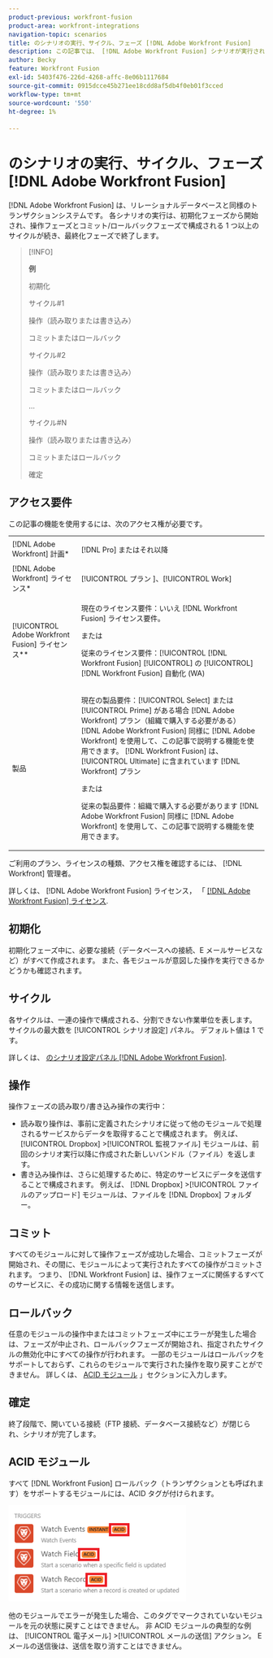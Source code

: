 ```yaml
---
product-previous: workfront-fusion
product-area: workfront-integrations
navigation-topic: scenarios
title: のシナリオの実行、サイクル、フェーズ [!DNL Adobe Workfront Fusion]
description: この記事では、 [!DNL Adobe Workfront Fusion] シナリオが実行されている状態（初期化、操作、コミット、ロールバックなど）。
author: Becky
feature: Workfront Fusion
exl-id: 5403f476-226d-4268-affc-8e06b1117684
source-git-commit: 0915dcce45b271ee18cdd8af5db4f0eb01f3cced
workflow-type: tm+mt
source-wordcount: '550'
ht-degree: 1%

---
```


# のシナリオの実行、サイクル、フェーズ [!DNL Adobe Workfront Fusion]

[!DNL Adobe Workfront Fusion] は、リレーショナルデータベースと同様のトランザクションシステムです。 各シナリオの実行は、初期化フェーズから開始され、操作フェーズとコミット/ロールバックフェーズで構成される 1 つ以上のサイクルが続き、最終化フェーズで終了します。

>[!INFO]
>
>**例**
>
>初期化
>
>サイクル#1
>
>操作（読み取りまたは書き込み）
>
>コミットまたはロールバック
>
>サイクル#2
>
>操作（読み取りまたは書き込み）
>
>コミットまたはロールバック
>
>...
>
>サイクル#N
>
>操作（読み取りまたは書き込み）
>
>コミットまたはロールバック
>
>確定

## アクセス要件

この記事の機能を使用するには、次のアクセス権が必要です。

<table style="table-layout:auto"> 
 <col> 
 <col> 
 <tbody> 
  <tr> 
    <td role="rowheader">[!DNL Adobe Workfront] 計画*</td> 
   <td> <p>[!DNL Pro] またはそれ以降</p> </td> 
  </tr> 
  <tr data-mc-conditions=""> 
   <td role="rowheader">[!DNL Adobe Workfront] ライセンス*</td> 
   <td> <p>[!UICONTROL プラン ]、[!UICONTROL Work]</p> </td> 
  </tr> 
  <tr> 
   <td role="rowheader">[!UICONTROL Adobe Workfront Fusion] ライセンス**</td> 
  <td>
   <p>現在のライセンス要件：いいえ [!DNL Workfront Fusion] ライセンス要件。</p>
   <p>または</p>
   <p>従来のライセンス要件：[!UICONTROL [!DNL Workfront Fusion] [!UICONTROL] の [!UICONTROL] [!DNL Workfront Fusion] 自動化 (WA)</p>
   </td>  
  </tr> 
  <tr> 
   <td role="rowheader">製品</td> 
   <td>
   <p>現在の製品要件：[!UICONTROL Select] または [!UICONTROL Prime] がある場合 [!DNL Adobe Workfront] プラン（組織で購入する必要がある） [!DNL Adobe Workfront Fusion] 同様に [!DNL Adobe Workfront] を使用して、この記事で説明する機能を使用できます。 [!DNL Workfront Fusion] は、[!UICONTROL Ultimate] に含まれています [!DNL Workfront] プラン</p>
   <p>または</p>
   <p>従来の製品要件：組織で購入する必要があります [!DNL Adobe Workfront Fusion] 同様に [!DNL Adobe Workfront] を使用して、この記事で説明する機能を使用できます。</p>
   </td> 
  </tr> 
 </tbody> 
</table>

ご利用のプラン、ライセンスの種類、アクセス権を確認するには、 [!DNL Workfront] 管理者。

詳しくは、 [!DNL Adobe Workfront Fusion] ライセンス， 「 [[!DNL Adobe Workfront Fusion] ライセンス](../../workfront-fusion/get-started/license-automation-vs-integration.md).

## 初期化

初期化フェーズ中に、必要な接続（データベースへの接続、E メールサービスなど）がすべて作成されます。 また、各モジュールが意図した操作を実行できるかどうかも確認されます。

## サイクル

各サイクルは、一連の操作で構成される、分割できない作業単位を表します。 サイクルの最大数を [!UICONTROL シナリオ設定] パネル。 デフォルト値は 1 です。

詳しくは、 [のシナリオ設定パネル [!DNL Adobe Workfront Fusion]](../../workfront-fusion/scenarios/scenario-settings-panel.md).

## 操作

操作フェーズの読み取り/書き込み操作の実行中：

* 読み取り操作は、事前に定義されたシナリオに従って他のモジュールで処理されるサービスからデータを取得することで構成されます。 例えば、 [!UICONTROL Dropbox] >[!UICONTROL 監視ファイル] モジュールは、前回のシナリオ実行以降に作成された新しいバンドル（ファイル）を返します。
* 書き込み操作は、さらに処理するために、特定のサービスにデータを送信することで構成されます。 例えば、 [!DNL Dropbox] >[!UICONTROL ファイルのアップロード] モジュールは、ファイルを [!DNL Dropbox] フォルダー。

## コミット

すべてのモジュールに対して操作フェーズが成功した場合、コミットフェーズが開始され、その間に、モジュールによって実行されたすべての操作がコミットされます。 つまり、 [!DNL Workfront Fusion] は、操作フェーズに関係するすべてのサービスに、その成功に関する情報を送信します。

## ロールバック

任意のモジュールの操作中またはコミットフェーズ中にエラーが発生した場合は、フェーズが中止され、ロールバックフェーズが開始され、指定されたサイクルの無効化中にすべての操作が行われます。 一部のモジュールはロールバックをサポートしておらず、これらのモジュールで実行された操作を取り戻すことができません。 詳しくは、 [ACID モジュール](#acid-modules) 」セクションに入力します。

## 確定

終了段階で、開いている接続（FTP 接続、データベース接続など）が閉じられ、シナリオが完了します。

## ACID モジュール

すべて [!DNL Workfront Fusion] ロールバック（トランザクションとも呼ばれます）をサポートするモジュールには、ACID タグが付けられます。

![](assets/acid-modules-350x189.png)

他のモジュールでエラーが発生した場合、このタグでマークされていないモジュールを元の状態に戻すことはできません。 非 ACID モジュールの典型的な例は、 [!UICONTROL 電子メール] >[!UICONTROL メールの送信] アクション。 E メールの送信後は、送信を取り消すことはできません。

